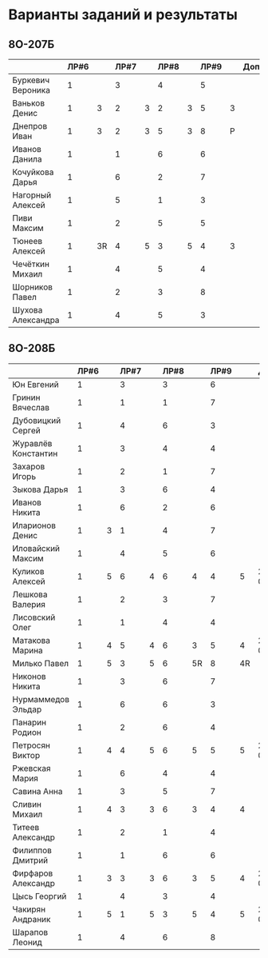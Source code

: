 # Варианты заданий и результаты

## 8О-207Б
|                     | ЛР#6 |   | ЛР#7 |   | ЛР#8 |   | ЛР#9 |   |   Допуск   |
|---------------------|------|---|------|---|------|---|------|---|------------|
| Буркевич Вероника   |  1   |   |  3   |   |  4   |   |  5   |   |            |
| Ваньков Денис       |  1   | 3 |  2   | 3 |  2   | 3 |  5   | 3 |            |
| Днепров Иван        |  1   | 3 |  2   | 3 |  5   | 3 |  8   | P |            |
| Иванов Данила       |  1   |   |  1   |   |  6   |   |  6   |   |            |
| Кочуйкова Дарья     |  1   |   |  6   |   |  2   |   |  7   |   |            |
| Нагорный Алексей    |  1   |   |  5   |   |  1   |   |  3   |   |            |
| Пиви Максим         |  1   |   |  2   |   |  5   |   |  5   |   |            |
| Тюнеев Алексей      |  1   | 3R|  4   | 5 |  3   | 5 |  4   | 3 |            |
| Чечёткин Михаил     |  1   |   |  4   |   |  5   |   |  4   |   |            |
| Шорников Павел      |  1   |   |  2   |   |  3   |   |  8   |   |            |
| Шухова Александра   |  1   |   |  4   |   |  5   |   |  3   |   |            |

## 8О-208Б
|                     | ЛР#6 |   | ЛР#7 |   | ЛР#8 |   | ЛР#9 |   |   Допуск   |
|---------------------|------|---|------|---|------|---|------|---|------------|
| Юн Евгений          |  1   |   |  3   |   |  3   |   |  6   |   |            |
| Гринин Вячеслав     |  1   |   |  1   |   |  1   |   |  7   |   |            |
| Дубовицкий Сергей   |  1   |   |  4   |   |  6   |   |  3   |   |            |
| Журавлёв Константин |  1   |   |  3   |   |  4   |   |  4   |   |            |
| Захаров Игорь       |  1   |   |  2   |   |  1   |   |  7   |   |            |
| Зыкова Дарья        |  1   |   |  3   |   |  6   |   |  4   |   |            |
| Иванов Никита       |  1   |   |  6   |   |  2   |   |  6   |   |            |
| Иларионов Денис     |  1   | 3 |  1   |   |  4   |   |  7   |   |            |
| Иловайский Максим   |  1   |   |  4   |   |  5   |   |  6   |   |            |
| Куликов Алексей     |  1   | 5 |  6   | 4 |  6   | 4 |  4   | 5 | 2019-05-11 |
| Лешкова Валерия     |  1   |   |  2   |   |  3   |   |  7   |   |            |
| Лисовский Олег      |  1   |   |  1   |   |  4   |   |  4   |   |            |
| Матакова Марина     |  1   | 4 |  5   | 4 |  6   | 3 |  5   | 4 | 2019-05-25 |
| Милько Павел        |  1   | 5 |  3   | 5 |  6   | 5R|  8   | 4R|            |
| Никонов Никита      |  1   |   |  3   |   |  6   |   |  7   |   |            |
| Нурмаммедов Эльдар  |  1   |   |  6   |   |  6   |   |  3   |   |            |
| Панарин Родион      |  1   |   |  2   |   |  6   |   |  4   |   |            |
| Петросян Виктор     |  1   | 4 |  4   | 5 |  6   | 5 |  5   | 5 | 2019-05-05 |
| Ржевская Мария      |  1   |   |  6   |   |  4   |   |  4   |   |            |
| Савина Анна         |  1   |   |  3   |   |  5   |   |  7   |   |            |
| Сливин Михаил       |  1   | 4 |  3   | 3 |  6   | 3 |  4   | 4 |            |
| Титеев Александр    |  1   |   |  2   |   |  1   |   |  4   |   |            |
| Филиппов Дмитрий    |  1   |   |  1   |   |  6   |   |  6   |   |            |
| Фирфаров Александр  |  1   | 3 |  3   | 3 |  6   | 3 |  5   | 4 | 2019-05-25 |
| Цысь Георгий        |  1   |   |  4   |   |  3   |   |  4   |   |            |
| Чакирян Андраник    |  1   | 5 |  1   | 5 |  3   | 5 |  4   | 5 | 2019-04-27 |
| Шарапов Леонид      |  1   |   |  4   |   |  6   |   |  8   |   |            |
